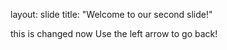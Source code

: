 
layout: slide
title: "Welcome to our second slide!"

this is changed now
Use the left arrow to go back!
